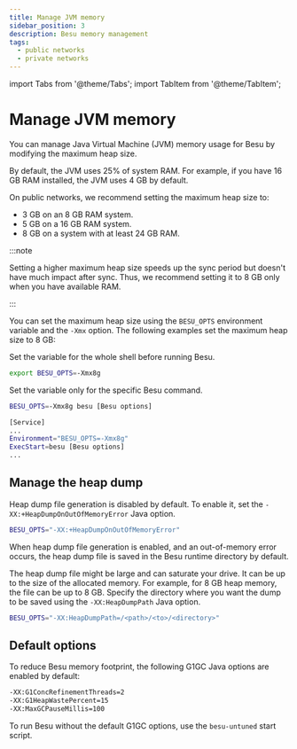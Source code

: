 ```yaml
---
title: Manage JVM memory
sidebar_position: 3
description: Besu memory management
tags:
  - public networks
  - private networks
---
```


import Tabs from '@theme/Tabs';
import TabItem from '@theme/TabItem';

# Manage JVM memory

You can manage Java Virtual Machine (JVM) memory usage for Besu by modifying the maximum heap size.

By default, the JVM uses 25% of system RAM. For example, if you have 16 GB RAM installed, the JVM uses 4 GB by default.

On public networks, we recommend setting the maximum heap size to:

- 3 GB on an 8 GB RAM system.
- 5 GB on a 16 GB RAM system.
- 8 GB on a system with at least 24 GB RAM.

:::note

Setting a higher maximum heap size speeds up the sync period but doesn't have much impact after sync. Thus, we recommend setting it to 8 GB only when you have available RAM.

:::

You can set the maximum heap size using the `BESU_OPTS` environment variable and the `-Xmx` option. The following examples set the maximum heap size to 8 GB:

<Tabs>

<TabItem value="Exported environment variable" default>

Set the variable for the whole shell before running Besu.

```bash
export BESU_OPTS=-Xmx8g
```

</TabItem>

<TabItem value="Inline environment variable">

Set the variable only for the specific Besu command.

```bash
BESU_OPTS=-Xmx8g besu [Besu options]
```

</TabItem>
<TabItem value=".service file">

```bash
[Service]
...
Environment="BESU_OPTS=-Xmx8g"
ExecStart=besu [Besu options]
...
```

</TabItem>

</Tabs>

## Manage the heap dump

Heap dump file generation is disabled by default. To enable it, set the `-XX:+HeapDumpOnOutOfMemoryError` Java option.

```bash
BESU_OPTS="-XX:+HeapDumpOnOutOfMemoryError"
```

When heap dump file generation is enabled, and an out-of-memory error occurs, the heap dump file is saved in the Besu runtime directory by default.

The heap dump file might be large and can saturate your drive. It can be up to the size of the allocated memory. For example, for 8 GB heap memory, the file can be up to 8 GB. Specify the directory where you want the dump to be saved using the `-XX:HeapDumpPath` Java option.

```bash
BESU_OPTS="-XX:HeapDumpPath=/<path>/<to>/<directory>"
```

## Default options

To reduce Besu memory footprint, the following G1GC Java options are enabled by default: 

```bash
-XX:G1ConcRefinementThreads=2
-XX:G1HeapWastePercent=15
-XX:MaxGCPauseMillis=100
```

To run Besu without the default G1GC options, use the `besu-untuned` start script. 